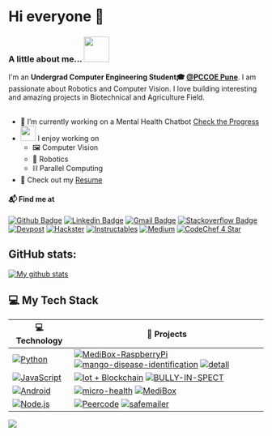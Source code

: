# Hi everyone :wave:

### A little about me...  <img src="https://media.giphy.com/media/VgCDAzcKvsR6OM0uWg/giphy.gif" width="50"> 
I'm an **Undergrad Computer Engineering Student🎓 [@PCCOE Pune](https://www.pccoepune.com/)**. I am passionate about Robotics and Computer Vision. I love building interesting and amazing projects in Biotechnical and Agriculture Field. <br/><br/>

- 🔭 I’m currently working on a Mental Health Chatbot [Check the Progress](https://hackaday.io/project/180133-emojo-mental-health-chatbot)
- <img src="https://media.giphy.com/media/WUlplcMpOCEmTGBtBW/giphy.gif" width="30">  I enjoy working on
  - 🖼 Computer Vision
  - 🤖 Robotics
  - ⛓️ Parallel Computing
- 📙 Check out my [Resume](https://drive.google.com/file/d/1ZoAUYGxYQU6DFouVKcRid0EQ5zdFg50r/view?usp=sharing)



#### 📬 Find me at
[![Github Badge](http://img.shields.io/badge/-Github-black?style=flat-square&logo=github&link=https://github.com/aniketdhole07)](https://github.com/aniketdhole07) 
[![Linkedin Badge](https://img.shields.io/badge/-LinkedIn-blue?style=flat-square&logo=Linkedin&logoColor=white&link=https://www.linkedin.com/in/aniket-dhole-6680ab16a/)](https://www.linkedin.com/in/aniket-dhole-6680ab16a/)
[![Gmail Badge](https://img.shields.io/badge/-Gmail-d14836?style=flat-square&logo=Gmail&logoColor=white&link=mailto:aniketdhole990@gmail.com)](mailto:aniketdhole990@gmail.com)
[![Stackoverflow Badge](https://img.shields.io/badge/-Stack%20overflow-FE7A16?style=flat-square&logo=stack-overflow&logoColor=white&link=https://stackoverflow.com/users/12387136/aniket-dhole?tab=profile)](https://stackoverflow.com/users/12387136/aniket-dhole?tab=profile)
[![Devpost](https://img.shields.io/badge/-Devpost-003E54?style=flat-square&logo=Devpost&logoColor=white&link=https://devpost.com/aniketdhole07)](https://devpost.com/aniketdhole07)
[![Hackster](https://img.shields.io/badge/-Hackster-1BACF7?style=flat-square&logo=Hackster&logoColor=white&link=https://www.hackster.io/aniketdhole991)](https://www.hackster.io/aniketdhole991)
[![Instructables](https://img.shields.io/badge/-Instructables-FABF15?style=flat-square&logo=Instructables&logoColor=white&link=https://www.instructables.com/member/aniketd29/)](https://www.instructables.com/member/aniketd29/)
[![Medium](https://img.shields.io/badge/-Medium-000000?style=flat-square&logo=Medium&logoColor=white&link=https://medium.com/@aniketdhole990)](https://medium.com/@aniketdhole10)
[![CodeChef 4 Star](https://img.shields.io/badge/-CodeChef-5B4638?style=flat-square&logo=CodeChef&logoColor=white&link=https://www.codechef.com/users/aniketdhole)](https://www.codechef.com/users/aniketdhole)


## GitHub stats:
<a href="https://github.com/anuraghazra/github-readme-stats">
  <img align="center" src="https://github-readme-stats.anuraghazra1.vercel.app/api?username=aniketdhole07&show_icons=true&line_height=27&include_all_commits=true" alt="My github stats" />
</a>  

## 💻 My Tech Stack

<!-- START OF PROFILE STACK, DO NOT REMOVE -->
| 💻 **Technology** | 🚀 **Projects** |
|-|-|
| [![Python](https://img.shields.io/static/v1?label=&message=Python&color=3C78A9&logo=python&logoColor=FFFFFF)](https://www.python.org/) | [![MediBox-RaspberryPi](https://img.shields.io/static/v1?label=MediBox-RaspberryPi&message=%20&color=000605&logo=github&logoColor=white&labelColor=000605)](https://github.com/aniketdhole07/MediBox-RaspberryPi) [![mango-disease-identification](https://img.shields.io/static/v1?label=mango-disease-identification&message=%20&color=000605&logo=github&logoColor=white&labelColor=000605)](https://github.com/aniketdhole07/mango-disease-identification) [![detall](https://img.shields.io/static/v1?label=detall&message=%20&color=000605&logo=github&logoColor=white&labelColor=000605)](https://github.com/aniketdhole07/detall)|
| [![JavaScript](https://img.shields.io/static/v1?label=&message=JavaScript&color=F1E05A&logo=javascript&logoColor=FFFFFF)](https://developer.mozilla.org/en-US/docs/Web/JavaScript) | [![Iot + Blockchain](https://img.shields.io/static/v1?label=IoT+Blockchain&message=%20&color=000605&logo=github&logoColor=white&labelColor=000605)](https://github.com/aniketdhole07/iot-block) [![BULLY-IN-SPECT](https://img.shields.io/static/v1?label=BULLY-IN-SPECT&message=%20&color=000605&logo=github&logoColor=white&labelColor=000605)](https://github.com/aniketdhole07/BULLY-IN-SPECT) |
| [![Android](https://img.shields.io/static/v1?label=&message=Android&color=47d147&logo=android&logoColor=FFFFFF)](https://nodejs.org/en/) | [![micro-health](https://img.shields.io/static/v1?label=micro-health&message=%20&color=000605&logo=github&logoColor=white&labelColor=000605)](https://github.com/aniketdhole07/micro-health) [![MediBox](https://img.shields.io/static/v1?label=MediBox-App&message=%20&color=000605&logo=github&logoColor=white&labelColor=000605)](https://github.com/aniketdhole07/MediBox) |
| [![Node.js](https://img.shields.io/static/v1?label=&message=Node.JS/React&color=4FA1EF&logo=node.js&logoColor=FFFFFF)](https://kotlinlang.org/) | [![Peercode](https://img.shields.io/static/v1?label=PeerCode&message=%20&color=000605&logo=github&logoColor=white&labelColor=000605)](https://github.com/aniketdhole07/Peer-Code) [![safemailer](https://img.shields.io/static/v1?label=Safemailer&message=%20&color=000605&logo=github&logoColor=white&labelColor=000605)](https://github.com/aniketdhole07/safemailer) |

<!-- END OF PROFILE STACK, DO NOT REMOVE -->

![](https://komarev.com/ghpvc/?username=aniketdhole07)

